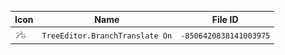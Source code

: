 | Icon | Name | File ID |
| ---  | ---  | ---     |
| ![](TreeEditor.BranchTranslate%20On.png) | `TreeEditor.BranchTranslate On` | `-8506420838141003975` |
